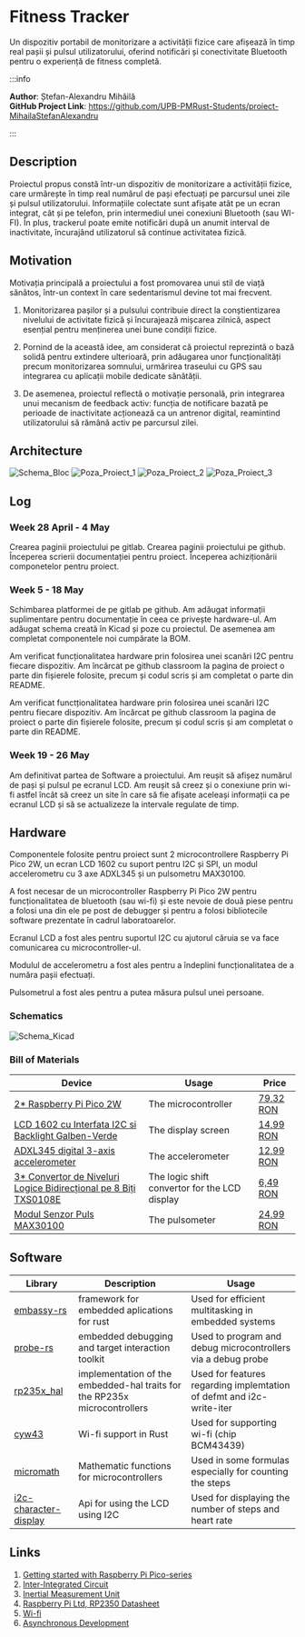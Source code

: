 # Fitness Tracker
Un dispozitiv portabil de monitorizare a activității fizice care afișează în timp real pașii și pulsul utilizatorului, oferind notificări și conectivitate Bluetooth pentru o experiență de fitness completă.


:::info

**Author**: Ștefan-Alexandru Mihăilă \
**GitHub Project Link**: https://github.com/UPB-PMRust-Students/proiect-MihailaStefanAlexandru

:::

## Description

Proiectul propus constă într-un dispozitiv de monitorizare a activității fizice, care urmărește în timp real numărul de pași efectuați pe parcursul unei zile și pulsul utilizatorului. Informațiile colectate sunt afișate atât pe un ecran integrat, cât și pe telefon, prin intermediul unei conexiuni Bluetooth (sau WI-FI). În plus, trackerul poate emite notificări după un anumit interval de inactivitate, încurajând utilizatorul să continue activitatea fizică.

## Motivation

Motivația principală a proiectului a fost promovarea unui stil de viață sănătos, într-un context în care sedentarismul devine tot mai frecvent.

1. Monitorizarea pașilor și a pulsului contribuie direct la conștientizarea nivelului de activitate fizică și încurajează mișcarea zilnică, aspect esențial pentru menținerea unei bune condiții fizice.

2. Pornind de la această idee, am considerat că proiectul reprezintă o bază solidă pentru extindere ulterioară, prin adăugarea unor funcționalități precum monitorizarea somnului, urmărirea traseului cu GPS sau integrarea cu aplicații mobile dedicate sănătății.

3. De asemenea, proiectul reflectă o motivație personală, prin integrarea unui mecanism de feedback activ: funcția de notificare bazată pe perioade de inactivitate acționează ca un antrenor digital, reamintind utilizatorului să rămână activ pe parcursul zilei.

## Architecture

![Schema_Bloc](Schema_Bloc.webp)
![Poza_Proiect_1](Poza_Proiect_1.webp)
![Poza_Proiect_2](Poza_Proiect_2.webp)
![Poza_Proiect_3](Poza_Proiect_3.webp)

## Log

<!-- write your progress here every week -->

### Week 28 April - 4 May

Crearea paginii proiectului pe gitlab. Crearea paginii proiectului pe github. Începerea scrierii documentației pentru proiect. Începerea achiziționării componetelor pentru proiect.

### Week 5 - 18 May

Schimbarea platformei de pe gitlab pe github. Am adăugat informații suplimentare pentru documentație în ceea ce privește hardware-ul. Am adăugat schema creată în Kicad și poze cu proiectul. De asemenea am completat componentele noi cumpărate la BOM.

Am verificat funcționalitatea hardware prin folosirea unei scanări I2C pentru fiecare dispozitiv. Am încărcat pe github classroom la pagina de proiect o parte din fișierele folosite, precum și codul scris și am completat o parte din README.

Am verificat functționalitatea hardware prin folosirea unei scanări I2C pentru fiecare dispozitiv. Am încărcat pe github classroom la pagina de proiect o parte din fișierele folosite, precum și codul scris și am completat o parte din README.

### Week 19 - 26 May

Am definitivat partea de Software a proiectului. Am reușit să afișez numărul de pași și pulsul pe ecranul LCD. Am reușit să creez și o conexiune prin wi-fi astfel încât să creez un site în care să fie afișate aceleași informații ca pe ecranul LCD și să se actualizeze la intervale regulate de timp.

## Hardware

Componentele folosite pentru proiect sunt 2 microcontrollere Raspberry Pi Pico 2W, un ecran LCD 1602 cu suport pentru I2C și SPI, un modul accelerometru cu 3 axe ADXL345 și un pulsometru MAX30100.

A fost necesar de un microcontroller Raspberry Pi Pico 2W pentru funcționalitatea de bluetooth (sau wi-fi) și este nevoie de două piese pentru a folosi una din ele pe post de debugger și pentru a folosi bibliotecile software prezentate în cadrul laboratoarelor.

Ecranul LCD a fost ales pentru suportul I2C cu ajutorul căruia se va face comunicarea cu microcontroller-ul.

Modulul de accelerometru a fost ales pentru a îndeplini funcționalitatea de a număra pașii efectuați.

Pulsometrul a fost ales pentru a putea măsura pulsul unei persoane.

### Schematics

![Schema_Kicad](Kicad_schematic.svg)

### Bill of Materials

<!-- Fill out this table with all the hardware components that you might need.

The format is 
```
| [Device](link://to/device) | This is used ... | [price](link://to/store) |

```

-->

| Device | Usage | Price |
|--------|--------|-------|
| [2* Raspberry Pi Pico 2W](https://www.raspberrypi.com/documentation/microcontrollers/raspberry-pi-pico.html) | The microcontroller | [79,32 RON](https://www.optimusdigital.ro/ro/placi-raspberry-pi/13327-raspberry-pi-pico-2-w.html) |
| [LCD 1602 cu Interfata I2C si Backlight Galben-Verde](https://dfimg.dfrobot.com/nobody/wiki/ee1c5bd150fc6b78f8cb8e8306898ab9.pdf) | The display screen | [14,99 RON](https://www.optimusdigital.ro/en/lcds/62-1602-lcd-with-i2c-interface-and-yellow-green-backlight.html) |
| [ADXL345 digital 3-axis accelerometer](https://www.analog.com/media/en/technical-documentation/data-sheets/adxl345.pdf) | The accelerometer | [12,99 RON](https://www.optimusdigital.ro/en/inertial-sensors/97-adxl345-tripple-axis-accelerometer.html) |
| [3* Convertor de Niveluri Logice Bidirecțional pe 8 Biți TXS0108E](https://www.optimusdigital.ro/ro/index.php?controller=attachment&id_attachment=499) | The logic shift convertor for the LCD display | [6,49 RON](https://www.optimusdigital.ro/ro/interfata-convertoare-de-niveluri/1380-convertor-de-niveluri-logice-bidirecional-pe-8-bii-txs0108e.html) |
| [Modul Senzor Puls MAX30100](https://www.optimusdigital.ro/ro/index.php?controller=attachment&id_attachment=1117) | The pulsometer | [24,99 RON](https://www.optimusdigital.ro/ro/senzori-altele/2166-modul-senzor-puls-max30100-rcwl-0530.html) |

## Software

| Library | Description | Usage |
|---------|-------------|-------|
| [embassy-rs](https://embassy.dev/) | framework for embedded aplications for rust | Used for efficient multitasking in embedded systems |
| [probe-rs](https://probe.rs/docs/overview/about-probe-rs/) | embedded debugging and target interaction toolkit | Used to program and debug microcontrollers via a debug probe |
| [rp235x_hal](https://docs.rs/rp235x-hal/latest/rp235x_hal/index.html) | implementation of the embedded-hal traits for the RP235x microcontrollers | Used for features regarding implemtation of defmt and i2c-write-iter |
| [cyw43](https://docs.embassy.dev/cyw43/git/default/index.html) | Wi-fi support in Rust | Used for supporting wi-fi (chip BCM43439) |
| [micromath](https://docs.rs/micromath/2.1.0/micromath/) | Mathematic functions for microcontrollers | Used in some formulas especially for counting the steps |
| [i2c-character-display](https://docs.rs/i2c-character-display/0.5.0/i2c_character_display/) | Api for using the LCD using I2C | Used for displaying the number of steps and heart rate |

## Links

<!-- Add a few links that inspired you and that you think you will use for your project -->

1. [Getting started with Raspberry Pi Pico-series](https://datasheets.raspberrypi.com/pico/getting-started-with-pico.pdf)
2. [Inter-Integrated Circuit](https://pmrust.pages.upb.ro/docs/acs_cc/lab/06)
3. [Inertial Measurement Unit](https://pmrust.pages.upb.ro/docs/acs_cc/lab/05#mpu-6500-inertial-measurement-unit)
4. [Raspberry Pi Ltd, RP2350 Datasheet](https://datasheets.raspberrypi.com/rp2350/rp2350-datasheet.pdf)
5. [Wi-fi](https://pmrust.pages.upb.ro/docs/acs_cc/lab/07)
6. [Asynchronous Development](https://pmrust.pages.upb.ro/docs/acs_cc/lab/04)
